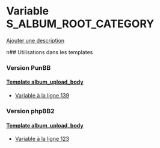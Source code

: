 # Variable S_ALBUM_ROOT_CATEGORY
[Ajouter une description](https://fa-tvars.appspot.com/S_ALBUM_ROOT_CATEGORY)

n## Utilisations dans les templates

### Version PunBB

#### [Template album_upload_body](punbb/album_upload_body.md)
* [Variable à la ligne 139](../punbb/album_upload_body.tpl#L139)

### Version phpBB2

#### [Template album_upload_body](subsilver/album_upload_body.md)
* [Variable à la ligne 123](../subsilver/album_upload_body.tpl#L123)